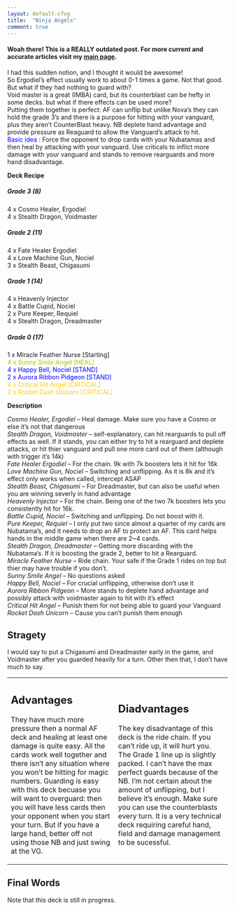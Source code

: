 ```yaml
---
layout: default-cfvg
title:  "Ninja Angels"
comment: true
---
```


#### Woah there! This is a REALLY outdated post. For more current and accurate articles visit my [main page](/cfvg).

<p>I had this sudden notion, and I thought it would be awesome!<br />
So Ergodiel&#8217;s effect usually work to about 0-1 times a game. Not that good. But what if they had nothing to guard with?<br />
Void master is a great (IMBA) card, but its counterblast can be hefty in some decks. but what if there effects can be used more?<br />
Putting them together is perfect: AF can unflip but unlike Nova&#8217;s they can hold the grade 3&#8217;s and there is a purpose for hitting with your vanguard, plus they aren&#8217;t CounterBlast heavy. NB deplete hand advantage and provide pressure as Reaguard to allow the Vanguard&#8217;s attack to hit.<br />
<span style="color:#0000ff;">Basic idea</span> : Force the opponent to drop cards with your Nubatamas and then heal by attacking with your vanguard. Use criticals to inflict more damage with your vanguard and stands to remove rearguards and more hand disadvantage.</p><!-- more -->
<p><strong>Deck Recipe</strong></p>
<h5><em>Grade 3 (8)</em></h5>
<p>4 x Cosmo Healer, Ergodiel<br />
4 x Stealth Dragon, Voidmaster</p>
<h5><em>Grade 2 (11)</em></h5>
<p>4 x Fate Healer Ergodiel<br />
4 x Love Machine Gun, Nociel<br />
3 x Stealth Beast, Chigasumi</p>
<h5><em>Grade 1 (14)</em></h5>
<p>4 x Heavenly Injector<br />
4 x Battle Cupid, Nociel<br />
2 x Pure Keeper, Requiel<br />
4 x Stealth Dragon, Dreadmaster</p>
<h5><em>Grade 0 (17)</em></h5>
<p>1 x Miracle Feather Nurse [Starting]<br />
<span style="color:#99cc00;">4 x Sunny Smile Angel [HEAL]</span><br />
<span style="color:#0000ff;">4 x Happy Bell, Nociel [STAND]</span><br />
<span style="color:#0000ff;">2 x Aurora Ribbon Pidgeon [STAND]</span><br />
<span style="color:#ffcc00;">4 x Critical Hit Angel [CRITICAL]</span><br />
<span style="color:#ffcc00;">2 x Rocket Dash Unicorn [CRITICAL]</span></p>
<p><strong>Description</strong></p>
<div><em>Cosmo Healer, Ergodiel</em> &#8211; Heal damage. Make sure you have a Cosmo or else it&#8217;s not that dangerous<br />
<em>Stealth Dragon, Voidmaster</em> &#8211; self-explanatory, can hit rearguards to pull off effects as well. If it stands, you can either try to hit a rearguard and deplete attacks, or hit thier vanguard and pull one more card out of them (although with trigger it&#8217;s 14k)<br />
<em>Fate Healer Ergodiel</em> &#8211; For the chain. 9k with 7k boosters lets it hit for 16k<br />
<em>Love Machine Gun, Nociel</em> &#8211; Switching and unflipping. As it is 8k and it&#8217;s effect only works when called, intercept ASAP<br />
<em>Stealth Beast, Chigasumi</em> &#8211; For Dreadmaster, but can also be useful when you are winning severly in hand advantage<br />
<em>Heavenly Injector</em> &#8211; For the chain. Being one of the two 7k boosters lets you consistently hit for 16k.<br />
<em>Battle Cupid, Nociel</em> &#8211; Switching and unflipping. Do not boost with it.<br />
<em>Pure Keeper, Requiel</em> &#8211; I only put two since almost a quarter of my cards are Nubatama&#8217;s, and it needs to drop an AF to protect an AF. This card helps hands in the middle game when there are 2~4 cards.<br />
<em>Stealth Dragon, Dreadmaster</em> &#8211; Getting more discarding with the Nubatama&#8217;s. If it is boosting the grade 2, better to hit a Rearguard.<br />
<em>Miracle Feather Nurse</em> &#8211; Ride chain. Your safe if the Grade 1 rides on top but thier may have trouble if you don&#8217;t.<br />
<em>Sunny Smile Angel</em> &#8211; No questions asked<br />
<em>Happy Bell, Nociel</em> &#8211; For crucial unflipping, otherwise don&#8217;t use it<br />
<em>Aurora Ribbon Pidgeon</em> &#8211; More stands to deplete hand advantage and possibly attack with voidmaster again to hit with it&#8217;s effect<br />
<em>Critical Hit Angel</em> &#8211; Punish them for not being able to guard your Vanguard<br />
<em>Rocket Dash Unicorn</em> &#8211; Cause you can&#8217;t punish them enough</div>
<h2><strong></strong> <strong>Stragety</strong></h2>
<p>I would say to put a Chigasumi and Dreadmaster early in the game, and Voidmaster after you guarded heavily for a turn. Other then that, I don&#8217;t have much to say.</p>
<table>
<tbody>
<tr>
<td>
<h2><strong>Advantages</strong></h2>
<p>They have much more pressure then a normal AF deck and healing at least one damage is quite easy. All the cards work well together and there isn&#8217;t any situation where you won&#8217;t be hitting for magic numbers. Guarding is easy with this deck becuase you will want to overguard: then you will have less cards then your opponent when you start your turn. But if you have a large hand, better off not using those NB and just swing at the VG.</td>
<td>
<h2><strong>Diadvantages</strong></h2>
<p>The key disadvantage of this deck is the ride chain. If you can&#8217;t ride up, it will hurt you. The Grade 1 line up is slightly packed. I can&#8217;t have the max perfect guards because of the NB. I&#8217;m not certain about the amount of unflipping, but I believe it&#8217;s enough. Make sure you can use the counterblasts every turn. It is a very technical deck requiring careful hand, field and damage management to be sucessful.</td>
</tr>
</tbody>
</table>
<h2><strong>Final Words</strong></h2>
<p>Note that this deck is still in progress.<i class="fa fa-stop"></i></p>